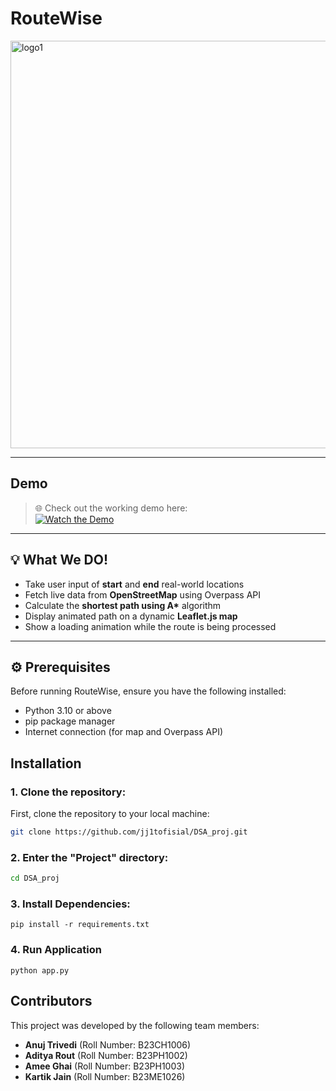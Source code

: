 # RouteWise

<p align="left">
  <img width="652" alt="logo1" src="https://github.com/user-attachments/assets/d4aa54dc-adf6-4bc4-b49f-252f562a9368" width="150"/>

</p>

---

##  Demo

> 🌐 Check out the working demo here:  
[![Watch the Demo](https://img.youtube.com/vi/rkEOCOGJcZY/0.jpg)](https://youtu.be/rkEOCOGJcZY)

---

## 💡 What We DO!

- Take user input of **start** and **end** real-world locations  
- Fetch live data from **OpenStreetMap** using Overpass API  
- Calculate the **shortest path using A\*** algorithm 
- Display animated path on a dynamic **Leaflet.js map**  
- Show a loading animation while the route is being processed  

---

## ⚙️ Prerequisites

Before running RouteWise, ensure you have the following installed:

- Python 3.10 or above
- pip package manager
- Internet connection (for map and Overpass API)

## Installation

### 1. Clone the repository:
First, clone the repository to your local machine:

```bash
git clone https://github.com/jj1tofisial/DSA_proj.git
```

### 2. Enter the "Project" directory:
```bash
cd DSA_proj
```
### 3. Install Dependencies:
```
pip install -r requirements.txt
```
### 4. Run Application
```
python app.py

```
## Contributors
  This project was developed by the following team members:
 - **Anuj Trivedi** (Roll Number: B23CH1006)
 - **Aditya Rout** (Roll Number: B23PH1002)
 - **Amee Ghai** (Roll Number: B23PH1003)
 - **Kartik Jain** (Roll Number: B23ME1026)

